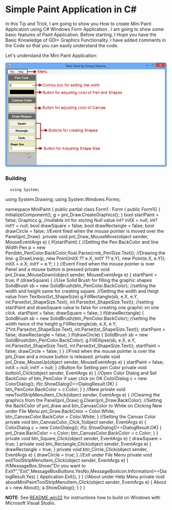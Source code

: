 # Simple Paint Application in C#
In this Tip and Trick, I am going to show you How to create Mini Paint Application using C# Windows Form Application . I am going to show some basic features of Paint Application. Before starting, I Hope you have the Basic Knowledge of GDI+ Graphics Functionality. I have added comments in the Code so that you can easily understand the code.

Let's understand the Mini Paint Application:

<img src="https://github.com/excel-ms/Simple-Paint-Application-in-C-/blob/main/image1.png?raw=true">

### Building

      using System;
using System.Drawing;
using System.Windows.Forms;

namespace MiniPaint
{
    public partial class Form1 : Form
    {
        public Form1()
        {
            InitializeComponent();
            g = pnl_Draw.CreateGraphics();
        }
        bool startPaint = false;
        Graphics g;
        //nullable int for storing Null value
        int? initX = null;
        int? initY = null;
        bool drawSquare = false;
        bool drawRectangle = false;
        bool drawCircle = false;
        //Event fired when the mouse pointer is moved over the Panel(pnl_Draw).
        private void pnl_Draw_MouseMove(object sender, MouseEventArgs e)
        {
            if(startPaint)
            {
                //Setting the Pen BackColor and line Width
                Pen p = new Pen(btn_PenColor.BackColor,float.Parse(cmb_PenSize.Text));
                //Drawing the line.
                g.DrawLine(p, new Point(initX ?? e.X, initY ?? e.Y), new Point(e.X, e.Y));
                initX = e.X;
                initY = e.Y;
            }
        }
        //Event Fired when the mouse pointer is over Panel and a mouse button is pressed
        private void pnl_Draw_MouseDown(object sender, MouseEventArgs e)
        {
            startPaint = true;
            if (drawSquare)
            {
                //Use Solid Brush for filling the graphic shapes
                SolidBrush sb = new SolidBrush(btn_PenColor.BackColor);
                //setting the width and height same for creating square.
                //Getting the width and Heigt value from Textbox(txt_ShapeSize)
                g.FillRectangle(sb, e.X, e.Y, int.Parse(txt_ShapeSize.Text), int.Parse(txt_ShapeSize.Text));
                //setting startPaint and drawSquare value to false for creating one graphic on one click.
                startPaint = false;
                drawSquare = false;
            }
            if(drawRectangle)
            {
                SolidBrush sb = new SolidBrush(btn_PenColor.BackColor);
                //setting the width twice of the height
                g.FillRectangle(sb, e.X, e.Y, 2*int.Parse(txt_ShapeSize.Text), int.Parse(txt_ShapeSize.Text));
                startPaint = false;
                drawRectangle = false;
            }
            if(drawCircle)
            {
                SolidBrush sb = new SolidBrush(btn_PenColor.BackColor);
                g.FillEllipse(sb, e.X, e.Y, int.Parse(txt_ShapeSize.Text), int.Parse(txt_ShapeSize.Text));
                startPaint = false;
                drawCircle = false;
            }
        }
        //Fired when the mouse pointer is over the pnl_Draw and a mouse button is released.
        private void pnl_Draw_MouseUp(object sender, MouseEventArgs e)
        {
            startPaint = false;
            initX = null;
            initY = null;
        }
        //Button for Setting pen Color
        private void button1_Click(object sender, EventArgs e)
        {
            //Open Color Dialog and Set BackColor of btn_PenColor if user click on OK
            ColorDialog c = new ColorDialog();
            if(c.ShowDialog()==DialogResult.OK)
            {
                btn_PenColor.BackColor = c.Color;
            }
        }
        //New 
        private void newToolStripMenuItem_Click(object sender, EventArgs e)
        {
            //Clearing the graphics from the Panel(pnl_Draw)
            g.Clear(pnl_Draw.BackColor);
            //Setting the BackColor of pnl_draw and btn_CanvasColor to White on Clicking New under File Menu
            pnl_Draw.BackColor = Color.White;
            btn_CanvasColor.BackColor = Color.White;
        }
       //Setting the Canvas Color
        private void btn_CanvasColor_Click_1(object sender, EventArgs e)
        {
            ColorDialog c = new ColorDialog();
            if(c.ShowDialog()==DialogResult.OK)
            {
                pnl_Draw.BackColor = c.Color;
                btn_CanvasColor.BackColor = c.Color;
            }
        }
        private void btn_Square_Click(object sender, EventArgs e)
        {
            drawSquare = true;
        }
        private void btn_Rectangle_Click(object sender, EventArgs e)
        {
            drawRectangle = true;
        }
        private void btn_Circle_Click(object sender, EventArgs e)
        {
            drawCircle = true;
        }
        //Exit under File Menu
        private void exitToolStripMenuItem_Click(object sender, EventArgs e)
        {
            if(MessageBox.Show("Do you want to Exit?","Exit",MessageBoxButtons.YesNo,MessageBoxIcon.Information)==DialogResult.Yes)
            {
                Application.Exit();
            }
        }
        //About under Help Menu
        private void aboutMiniPaintToolStripMenuItem_Click(object sender, EventArgs e)
        {
            About a = new About();
            a.ShowDialog();
        }
    }
}


**NOTE**: See [README.win32](README.win32) for instructions how to build
          on Windows with Microsoft Visual Studio.
